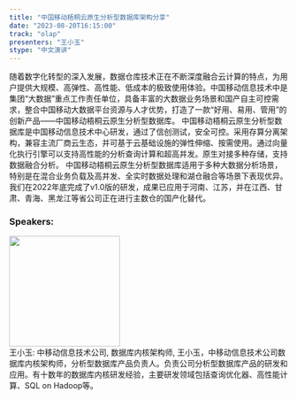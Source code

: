 ```yaml
---
title: "中国移动梧桐云原生分析型数据库架构分享"
date: "2023-08-20T16:15:00" 
track: "olap"
presenters: "王小玉"
stype: "中文演讲"
---
```

随着数字化转型的深入发展，数据仓库技术正在不断深度融合云计算的特点，为用户提供大规模、高弹性、高性能、低成本的极致使用体验。中国移动信息技术中是集团“大数据”重点工作责任单位，具备丰富的大数据业务场景和国产自主可控需求，整合中国移动大数据平台资源与人才优势，打造了一款“好用、易用、管用”的创新产品——中国移动梧桐云原生分析型数据库。
中国移动梧桐云原生分析型数据库是中国移动信息技术中心研发，通过了信创测试，安全可控。采用存算分离架构，兼容主流厂商云生态，并可基于云基础设施的弹性伸缩、按需使用。通过向量化执行引擎可以支持高性能的分析查询计算和超高并发。原生对接多种存储，支持数据融合分析。
中国移动梧桐云原生分析型数据库适用于多种大数据分析场景，特别是在混合业务负载及高并发、全实时数据处理和湖仓融合等场景下表现优异。
我们在2022年底完成了v1.0版的研发，成果已应用于河南、江苏，并在江西、甘肃、青海、黑龙江等省公司正在进行主数仓的国产化替代。
 ### Speakers: 
 <img src="https://img.bagevent.com/resource/20230619/1130121170.jpg" width="200" /><br>王小玉: 中移动信息技术公司, 数据库内核架构师, 王小玉，中移动信息技术公司数据库内核架构师，分析型数据库产品负责人。负责公司分析型数据库产品的研发和应用。有十数年的数据库内核研发经验，主要研发领域包括查询优化器、高性能计算、SQL on Hadoop等。
 <br><br>